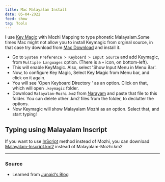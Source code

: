 ```yaml
---
title: Mac Malayalam Install
date: 05-04-2022
feed: show
tag: Tools
---
```


I use [Key Magic](https://keymagic.net/downloads/) with Mozhi Mapping to type phonetic Malayalam.Some times Mac might not allow you to install Keymagic from orginal source, in that case try download from [Mac Download](https://macdownload.informer.com/keymagic/) and install it.

- Go to `System Preference > Keyboard > Input Source` and add Keymagic, from `Multiple Languages` option. (There is a `+` icon, on bottom-left). 
- This will enable KeyMagic. Also, select 'Show Input Menu in Menu Bar'. 
- Now, to configure Key Magic, Select Key Magic from Menu bar, and click on it again. 
- You will see 'Open Keyboard Directory ' as an option. Click on that, which will open `.keymagic` folder.
- Download `Malayalam-Mozhi.km2` from [Narayam](https://code.google.com/archive/p/naaraayam/downloads) and paste that file to this folder. You can delete other .km2 files from the folder, to declutter the options.
- Now Keymagic will show Malayalam Mozhi as an option. Select that, and start typing!

## Typing using Malayalam Inscript

If you want to use [InScript](https://en.wikipedia.org/wiki/InScript_keyboard) method instead of Mozhi, you can download [Malayalam-Inscript.km2](https://drive.google.com/drive/folders/0B-zzYBMIntMxVkd0NXpLVGhSUms?resourcekey=0-XJsTz7bIVnpZ6l87mjVlNw) instead of Malayalam-Mozhi.km2

--- 
### Source
- Learned from [Junaid's Blog](https://blog.junix.in/2016/12/09/keymagic-malayalam-on-mc-os/)